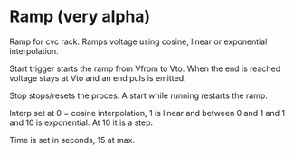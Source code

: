 # Ramp (very alpha)
 Ramp for cvc rack. Ramps voltage using cosine, linear or exponential interpolation.

 Start trigger starts the ramp from Vfrom to Vto. When the end is reached voltage stays at Vto and an end puls is emitted. 

 Stop stops/resets the proces. A start while running restarts the ramp. 

 Interp set at 0 = cosine interpolation, 1 is linear and between 0 and 1 and 1 and 10 is exponential. At 10 it is a step. 

 Time is set in seconds, 15 at max.
